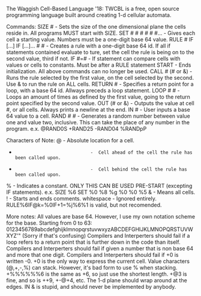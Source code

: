 The Waggish Cell-Based Language '18:
TWCBL is a free, open source programming language built around creating 1-d cellular automata.

Commands:
SIZE #                            -  Sets the size of the one dimensional plane the cells reside in. All programs MUST start with SIZE.
SET # # # # # #...                -  Gives each cell a starting value. Numbers must be a one-digit base 64 value.
RULE # IF [...] IF [...]... # #   -  Creates a rule with a one-digit base 64 id. If all if statements contained evaluate to ture, set the cell the rule is being on to the second value, third if not.
IF #=#                            -  If statement can compare cells with values or cells to constants. Must be after a RULE statement
START                             -  Ends initialization. All above commands can no longer be used.
CALL # (# or &)                   -  Runs the rule selected by the first value, on the cell selected by the second. Use & to run the rule on ALL cells.
RETURN #                          -  Specifies a return point for a loop, with a base 64 id. Allways preceds a loop statement.
LOOP # #                          -  Loops an amount of times as defined by the first value, going to the return point specified by the second value.
OUT (# or &)                      -  Outputs the value at cell #, or all cells. Always prints a newline at the end.
IN #                              -  User inputs a base 64 value to a cell.
RAND # #                          -  Generates a random number between value one and value two, inclusive. This can take the place of any number in the  program. e.x. @RAND0S +RAND25 -RAND04 %RANDpP

Characters of Note:
@                                 -  Absolute location for a cell.
+                                 -  Cell ahead of the cell the rule has been called upon.
-                                 -  Cell behind the cell the rule has been called upon.
%                                 -  Indicates a constant. ONLY THIS CAN BE USED PRE-START (excepting IF statements). e.x. SIZE %6 SET %0 %8 %g %0 %0 %5
&                                 -  Means all cells.
!                                 -  Starts and ends comments.
whitespace                        -  Ignored entirely. RULE%6IF@k=%0IF+1=%j%6%1 is valid, but not recomended.

More notes:
All values are base 64. However, I use my own notation scheme for the base. Starting from 0 to 63: 0123456789abcdefghijklmnopqrstuvwxyzABCDEFGHIJKLMNOPQRSTUVWXYZ'"
(Sorry if that's confusing)
Compilers and Interperters should fail if a loop refers to a return point that is further down in the code than itself.
Compilers and Interperters should fail if given a number that is non base 64 and more that one digit.
Compilers and Interperters should fail if +0 is written -0. +0 is the only way to express the current cell.
Value characters (@,+,-,%) can stack. However, it's bad form to use % when stacking. +%%%%%%6 is the same as +6, so just use the shortest length. +@3 is fine, and so is ++9, +-@+4, etc.
The 1-d plane should wrap around at the edges.
IN & is stupid, and should never be implemented by anybody.
